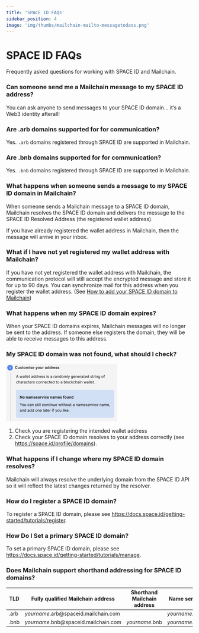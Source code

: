```yaml
---
title: 'SPACE ID FAQs'
sidebar_position: 4
image: 'img/thumbs/mailchain-mailto-messagetodaos.png'
---
```


# SPACE ID FAQs

Frequently asked questions for working with SPACE ID and Mailchain.

### Can someone send me a Mailchain message to my SPACE ID address?

You can ask anyone to send messages to your SPACE ID domain… it’s a Web3 identity afterall!

### Are .arb domains supported for for communication?

Yes. `.arb` domains registered through SPACE ID are supported in Mailchain.

### Are .bnb domains supported for for communication?

Yes. `.bnb` domains registered through SPACE ID are supported in Mailchain.

### What happens when someone sends a message to my SPACE ID domain in Mailchain?

When someone sends a Mailchain message to a SPACE ID domain, Mailchain resolves the SPACE ID domain and delivers the message to the SPACE ID Resolved Address (the registered wallet address).

If you have already registered the wallet address in Mailchain, then the message will arrive in your inbox.

### What if I have not yet registered my wallet address with Mailchain?

If you have not yet registered the wallet address with Mailchain, the communication protocol will still accept the encrypted message and store it for up to 90 days. You can synchronize mail for this address when you register the wallet address. (See [How to add your SPACE ID domain to Mailchain](/user/guides/wallets-and-identities/spaceid/spaceid-getting-started/#how-to-add-your-space-id-domain-to-mailchain))

### What happens when my SPACE ID domain expires?

When your SPACE ID domains expires, Mailchain messages will no longer be sent to the address. If someone else registers the domain, they will be able to receive messages to this address.

### My SPACE ID domain was not found, what should I check?

![how to search for ENS name on ens.domains](../img-ens/ens_introduction/Untitled.png)

1. Check you are registering the intended wallet address
2. Check your SPACE ID domain resolves to your address correctly (see <a href="https://space.id/profile/domains" target="_blank">https://space.id/profile/domains</a>).

### What happens if I change where my SPACE ID domain resolves?

Mailchain will always resolve the underlying domain from the SPACE ID API so it will reflect the latest changes returned by the resolver.

### How do I register a SPACE ID domain?

To register a SPACE ID domain, please see <a href="https://docs.space.id/getting-started/tutorials/register" target="_blank">https://docs.space.id/getting-started/tutorials/register</a>.

### How Do I Set a primary SPACE ID domain?

To set a primary SPACE ID domain, please see <a href="https://docs.space.id/getting-started/tutorials/manage" target="_blank">https://docs.space.id/getting-started/tutorials/manage</a>.

### Does Mailchain support shorthand addressing for SPACE ID domains?

| TLD  | Fully qualified Mailchain address                 | Shorthand Mailchain address | Name service address                |
| ---- | ------------------------------------------------- | --------------------------- | ----------------------------------- |
| .arb | _yourname_.arb<span>@</span>spaceid.mailchain.com |                             | _yourname_.arb<span>@</span>spaceid |
| .bnb | _yourname_.bnb<span>@</span>spaceid.mailchain.com | _yourname_.bnb              | _yourname_.bnb<span>@</span>spaceid |
